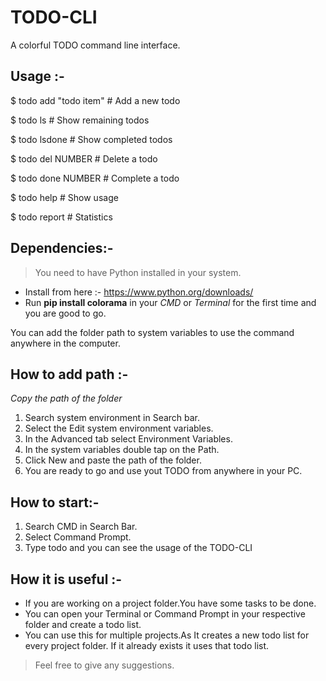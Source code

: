 # TODO-CLI
A colorful TODO command line interface.

## Usage :-
 $ todo add "todo item"  # Add a new todo

$ todo ls               # Show remaining todos

$ todo lsdone           # Show completed todos

$ todo del NUMBER       # Delete a todo

$ todo done NUMBER      # Complete a todo

$ todo help             # Show usage

$ todo report           # Statistics

## Dependencies:-
> You need to have Python installed in your system.
- Install from here :- https://www.python.org/downloads/
- Run __pip install colorama__ in your _CMD_ or _Terminal_ for the first time and you are good to go.

You can add the folder path to system variables to use the command anywhere in the computer. 

## How to add path :-
_Copy the path of the folder_
1. Search system environment in Search bar.
2. Select the Edit system environment variables.
3. In the Advanced tab select Environment Variables.
4. In the system variables double tap on the Path.
5. Click New and paste the path of the folder.
6. You are ready to go and use yout TODO from anywhere in your PC.


## How to start:-
1. Search CMD in Search Bar.
2. Select Command Prompt.
3. Type todo and you can see the usage of the TODO-CLI

## How it is useful :-
* If you are working on a project folder.You have some tasks to be done.
* You can open your Terminal or Command Prompt in your respective folder and create a todo list.
* You can use this for multiple projects.As It creates a new todo list for every project folder. If it already exists it uses that todo list.

> Feel free to give any suggestions.
